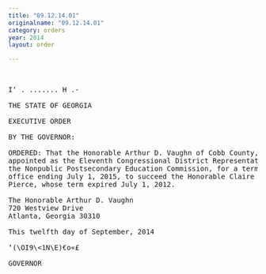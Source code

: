 ```yaml
---
title: "09.12.14.01"
originalname: "09.12.14.01"
category: orders
year: 2014
layout: order

---
```

<pre>
 

I‘ . ....... H .-

THE STATE OF GEORGIA

EXECUTIVE ORDER

BY THE GOVERNOR:

ORDERED: That the Honorable Arthur D. Vaughn of Cobb County, Georgia, is
appointed as the Eleventh Congressional District Representative on
the Nonpublic Postsecondary Education Commission, for a term of
office ending July 1, 2015, to succeed the Honorable Claire Dupree
Pierce, whose term expired July 1, 2012.

The Honorable Arthur D. Vaughn
720 Westview Drive
Atlanta, Georgia 30310

This twelfth day of September, 2014

‘(\OI9\<1N\E)€o«£

GOVERNOR

</pre>

